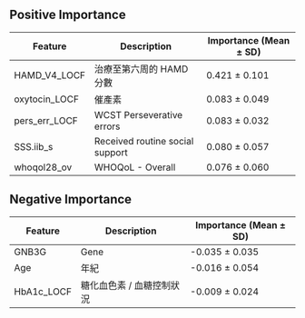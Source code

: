 ## Positive Importance
| Feature                | Description                           | Importance (Mean ± SD) |
|-------------------------|---------------------------------------|-------------------------|
| HAMD_V4_LOCF            | 治療至第六周的 HAMD 分數              | 0.421 ± 0.101           |
| oxytocin_LOCF           | 催產素                                | 0.083 ± 0.049           |
| pers_err_LOCF           | WCST Perseverative errors             | 0.083 ± 0.032           |
| SSS.iib_s               | Received routine social support       | 0.080 ± 0.057           |
| whoqol28_ov             | WHOQoL - Overall                      | 0.076 ± 0.060           |

## Negative Importance
| Feature      | Description                | Importance (Mean ± SD) |
|--------------|----------------------------|-------------------------|
| GNB3G        | Gene                       | -0.035 ± 0.035          |
| Age          | 年紀                        | -0.016 ± 0.054          |
| HbA1c_LOCF   | 糖化血色素 / 血糖控制狀況   | -0.009 ± 0.024          |
